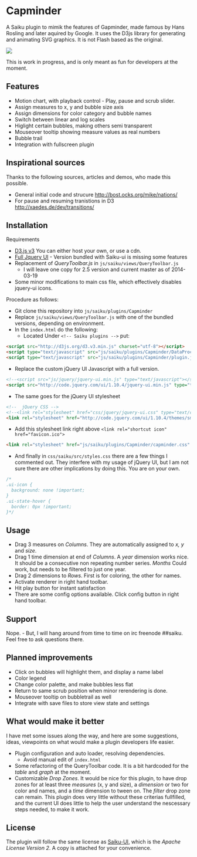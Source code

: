 Capminder
=========
A Saiku plugin to mimik the features of Gapminder, made famous by Hans Rosling and later aquired by Google. It uses the D3js library for generating and animating SVG graphics. It is not Flash based as the original.

![](http://capia.no/screencasts/capminder.png)

This is work in progress, and is only meant as fun for developers at the moment.

Features
--------
- Motion chart, with playback control - Play, pause and scrub slider.
- Assign measures to x, y and bubble size axis
- Assign dimensions for color category and bubble names
- Switch between linear and log scales
- Higlight certain bubbles, making others semi transparent
- Mouseover tooltip showing measure values as real numbers
- Bubble trail
- Integration with fullscreen plugin

Inspirational sources
---------------------
Thanks to the following sources, articles and demos, who made this possible.
- General initial code and strucure http://bost.ocks.org/mike/nations/
- For pause and resuming tranistions in D3 http://xaedes.de/dev/transitions/

Installation
------------
Requirements
- [D3.js v3](http://d3js.org/) You can either host your own, or use a cdn. 
- [Full Jquery UI](http://jqueryui.com/) - Version bundled with Saiku-ui is missing some features
- Replacement of *QueryToolbar.js* in `js/saiku/views/QueryToolbar.js`
  - I will leave one copy for 2.5 version and current master as of 2014-03-19
- Some minor modifications to main css file, which effectively disables jquery-ui icons.

Procedure as follows:
- Git clone this repository into `js/saiku/plugins/Capminder`
- Replace `js/saiku/views/QueryToolbar.js` with one of the bundled versions, depending on environment.
- In the `index.html` do the following:
  - Located Under `<!-- Saiku plugins -->` put:

```html
<script src="http://d3js.org/d3.v3.min.js" charset="utf-8"></script>
<script type="text/javascript" src="js/saiku/plugins/Capminder/DataProcessor.js" defer></script>
<script type="text/javascript" src="js/saiku/plugins/Capminder/plugin.js" defer></script>
```
  - Replace the custom jQuery UI Javascript with a full version.

```html
<!--<script src="js/jquery/jquery-ui.min.js" type="text/javascript"></script>-->
<script src="http://code.jquery.com/ui/1.10.4/jquery-ui.min.js" type="text/javascript"></script>
```
  - The same goes for the jQuery UI stylesheet

```html
<!--  jQuery CSS -->
<!--<link rel="stylesheet" href="css/jquery/jquery-ui.css" type="text/css" media="all" />-->
<link rel="stylesheet" href="http://code.jquery.com/ui/1.10.4/themes/smoothness/jquery-ui.css" type="text/css" media="all" />
```
  - Add this stylesheet link right above `<link rel="shortcut icon" href="favicon.ico">`

```html
<link rel="stylesheet" href="js/saiku/plugins/Capminder/capminder.css" type="text/css">
```
  - And finally in `css/saiku/src/styles.css` there are a few things I commented out. They interfere with my usage of jQuery UI, but I am not sure there are other implications by doing this. You are on your own.

```css
/*
.ui-icon {
  background: none !important;
}
.ui-state-hover {
  border: 0px !important;
}*/
```

Usage
-----
- Drag 3 measures on *Columns*. They are automatically assigned to *x, y* and *size*.
- Drag 1 time dimension at end of *Columns*. A *year* dimension works nice. It should be a consecutive non repeating number series. *Months* Could work, but needs to be filtered to just one year.
- Drag 2 dimensions to *Rows*. First is for coloring, the other for names.
- Activate renderer in right hand toolbar.
- Hit play button for instant satisfaction
- There are some config options available. Click config button in right hand toolbar.

Support
-------
Nope. - But, I will hang around from time to time on irc freenode ##saiku. Feel free to ask questions there.

Planned improvements
--------------------
- Click on bubbles will highlight them, and display a name label
- Color legend
- Change color palette, and make bubbles less flat
- Return to same scrub position when minor rerendering is done.
- Mouseover tooltip on bubbletrail as well
- Integrate with save files to store view state and settings


What would make it better
-------------------------
I have met some issues along the way, and here are some suggestions, ideas, viewpoints on what would make a plugin developers life easier.
- Plugin configuration and auto loader, resolving dependencies.
  - Avoid manual edit of `index.html`
- Some refactoring of the QueryToolbar code. It is a bit hardcoded for the *table* and *graph* at the moment.
- Customizable *Drop Zones*. It would be nice for this plugin, to have drop zones for at least three *measures* (x, y and size), a *dimension* or two for color and names, and a *time* dimension to tween on. The *filter* drop zone can remain. This plugin does very little without these criterias fullfilled, and the current UI does little to help the user understand the nescessary steps needed, to make it work.

License
-------
The plugin will follow the same license as [Saiku-UI](https://github.com/OSBI/saiku-ui), which is the *Apache License Version 2*. A copy is attached for your convenience.
